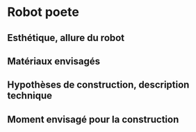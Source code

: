 
# Robot poete

## Esthétique, allure du robot

## Matériaux envisagés

## Hypothèses de construction, description technique

## Moment envisagé pour la construction
